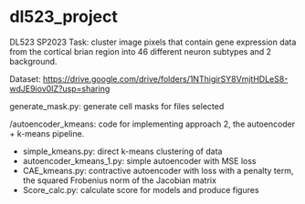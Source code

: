 # dl523_project
DL523 SP2023
Task: cluster image pixels that contain gene expression data from the cortical brian region into 46 different neuron subtypes and 2 background. 

Dataset: https://drive.google.com/drive/folders/1NThigirSY8VmjtHDLeS8-wdJE9iov0IZ?usp=sharing

generate_mask.py: generate cell masks for files selected

/autoencoder_kmeans: code for implementing approach 2, the autoencoder + k-means pipeline. 
  - simple_kmeans.py: direct k-means clustering of data
  - autoencoder_kmeans_1.py: simple autoencoder with MSE loss
  - CAE_kmeans.py: contractive autoencoder with loss with a penalty term, the squared Frobenius norm of the Jacobian matrix
  - Score_calc.py: calculate score for models and produce figures
